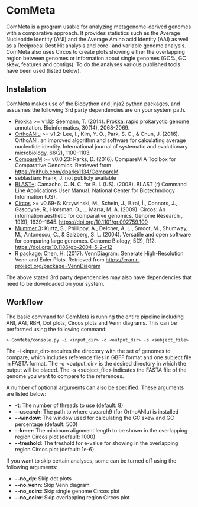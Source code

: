 # ComMeta
ComMeta is a program usable for analyzing metagenome-derived genomes with a comparative approach. It provides statistics such as the Average Nucleotide Identity (ANI) and the Average Amino acid Identity (AAI) as well as a Reciprocal Best Hit analysis and core- and variable genome analysis. ComMeta also uses Circos to create plots showing either the overlapping region between genomes or information about single genomes (GC%, GC skew, features and contigs). To do the analyses various published tools have been used (listed below).

## Instalation
ComMeta makes use of the Biopython and jinja2 python packages, and assusmes the following 3rd party dependencies are on your system path.

- [Prokka](https://github.com/tseemann/prokka) >= v1.12: Seemann, T. (2014). Prokka: rapid prokaryotic genome annotation. Bioinformatics, 30(14), 2068-2069. 
- [OrthoANIu](https://www.ezbiocloud.net/tools/orthoani) >= v1.2: Lee, I., Kim, Y. O., Park, S. C., & Chun, J. (2016). OrthoANI: an improved algorithm and software for calculating average nucleotide identity. International journal of systematic and evolutionary microbiology, 66(2), 1100-1103.
- [CompareM](https://github.com/dparks1134/CompareM) >= v0.0.23: Parks, D. (2016). CompareM A Toolbox for Comparative Genomics. Retrieved from https://github.com/dparks1134/CompareM
- seblastian: Frank, J. not publicly available
- [BLAST+](https://www.ncbi.nlm.nih.gov/books/NBK279690/): Camacho, C. N. C. for B. I. (US). (2008). BLAST (r) Command Line Applications User Manual. National Center for Biotechnology Information (US).
- [Circos](http://circos.ca/software/download/circos/) >= v0.69-6: Krzywinski, M., Schein, J., Birol, İ., Connors, J., Gascoyne, R., Horsman, D., … Marra, M. A. (2009). Circos: An information aesthetic for comparative genomics. Genome Research , 19(9), 1639–1645. https://doi.org/10.1101/gr.092759.109
- [Mummer 3](https://sourceforge.net/projects/mummer/files/): Kurtz, S., Phillippy, A., Delcher, A. L., Smoot, M., Shumway, M., Antonescu, C., & Salzberg, S. L. (2004). Versatile and open software for comparing large genomes. Genome Biology, 5(2), R12. https://doi.org/10.1186/gb-2004-5-2-r12
- [R package](https://cran.r-project.org/web/packages/VennDiagram/VennDiagram.pdf): Chen, H. (2017). VennDiagram: Generate High-Resolution Venn and Euler Plots. Retrieved from https://cran.r-project.org/package=VennDiagram

The above stated 3rd party dependencies may also have dependencies that need to be downloaded on your system.

## Workflow

The basic command for ComMeta is running the entire pipeline including ANI, AAI, RBH, Dot plots, Circos plots and Venn diagrams. This can be performed using the following command:

```> ComMeta/console.py -i <input_dir> -o <output_dir> -s <subject_file>```

The -i <input_dir> requires the directory with the set of genomes to compare, which includes reference files in GBFF format and one subject file in FASTA format. The -o <output_dir> is the desired directory in which the output will be placed. The -s <subject_file> indicates the FASTA file of the genome you want to compare to the references.

A number of optional arguments can also be specified. These arguments are listed below:

- __-t__: The number of threads to use (default: 8)
- __--usearch__: The path to where usearch9 (for OrthoANIu) is installed
- __--window__: The window used for calculating the GC skew and GC percentage (default: 500)
- __--kmer__: The minimum alignment length to be shown in the overlapping region Circos plot (default: 1000)
- __--treshold__: The treshold for e-value for showing in the overlapping region Circos plot (default: 1e-6)

If you want to skip certain analyses, some can be turned off using the following arguments:

- __--no_dp__: Skip dot plots
- __--no_venn__: Skip Venn diagram
- __--no_scirc__: Skip single genome Circos plot
- __--no_ccirc__: Skip overlapping region Circos plot


